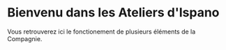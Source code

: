 # Bienvenu dans les Ateliers d'Ispano

Vous retrouverez ici le fonctionement de plusieurs éléments de la Compagnie.